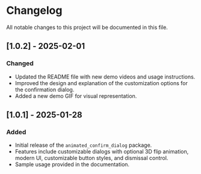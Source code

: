 # Changelog

All notable changes to this project will be documented in this file.

## [1.0.2] - 2025-02-01

### Changed

- Updated the README file with new demo videos and usage instructions.
- Improved the design and explanation of the customization options for the confirmation dialog.
- Added a new demo GIF for visual representation.

## [1.0.1] - 2025-01-28

### Added

- Initial release of the `animated_confirm_dialog` package.
- Features include customizable dialogs with optional 3D flip animation, modern UI, customizable button styles, and dismissal control.
- Sample usage provided in the documentation.
